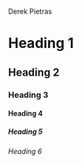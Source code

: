 Derek Pietras
# Heading 1
## Heading 2
### Heading 3
#### Heading 4
##### Heading 5
###### Heading 6

